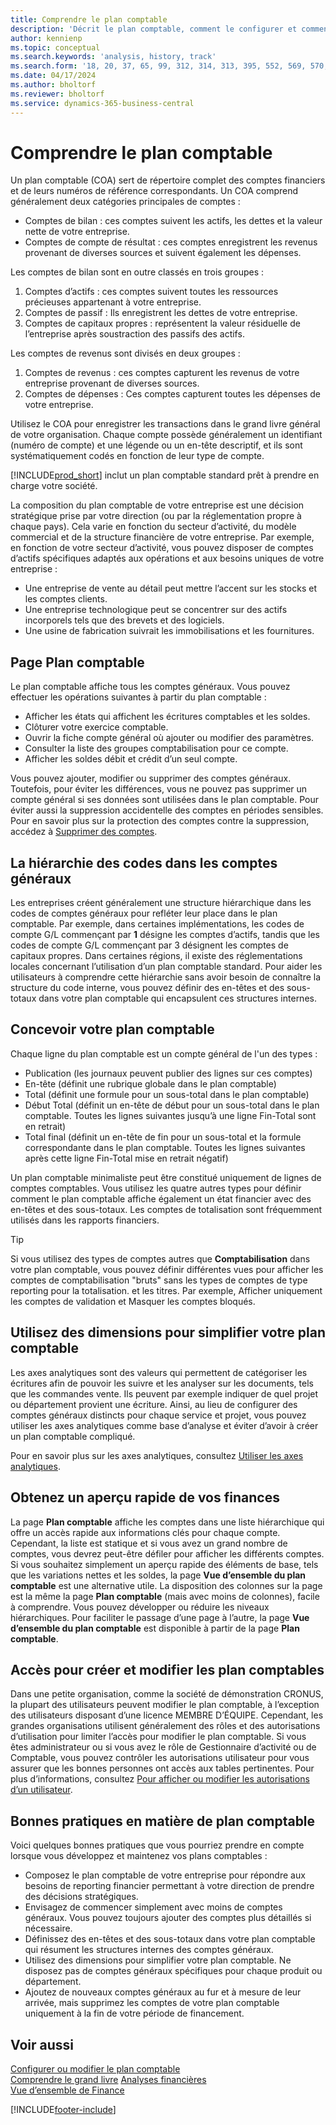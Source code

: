 ```yaml
---
title: Comprendre le plan comptable
description: 'Décrit le plan comptable, comment le configurer et comment l’utiliser.'
author: kennienp
ms.topic: conceptual
ms.search.keywords: 'analysis, history, track'
ms.search.form: '18, 20, 37, 65, 99, 312, 314, 313, 395, 552, 569, 570, 634, 790, 791, 1158'
ms.date: 04/17/2024
ms.author: bholtorf
ms.reviewer: bholtorf
ms.service: dynamics-365-business-central
---
```


# Comprendre le plan comptable

Un plan comptable (COA) sert de répertoire complet des comptes financiers et de leurs numéros de référence correspondants. Un COA comprend généralement deux catégories principales de comptes :

- Comptes de bilan : ces comptes suivent les actifs, les dettes et la valeur nette de votre entreprise.
- Comptes de compte de résultat : ces comptes enregistrent les revenus provenant de diverses sources et suivent également les dépenses.

Les comptes de bilan sont en outre classés en trois groupes :

1. Comptes d’actifs : ces comptes suivent toutes les ressources précieuses appartenant à votre entreprise.
1. Comptes de passif : Ils enregistrent les dettes de votre entreprise.
1. Comptes de capitaux propres : représentent la valeur résiduelle de l’entreprise après soustraction des passifs des actifs.

Les comptes de revenus sont divisés en deux groupes :

1. Comptes de revenus : ces comptes capturent les revenus de votre entreprise provenant de diverses sources.
1. Comptes de dépenses : Ces comptes capturent toutes les dépenses de votre entreprise.

Utilisez le COA pour enregistrer les transactions dans le grand livre général de votre organisation. Chaque compte possède généralement un identifiant (numéro de compte) et une légende ou un en-tête descriptif, et ils sont systématiquement codés en fonction de leur type de compte.

[!INCLUDE[prod_short](includes/prod_short.md)] inclut un plan comptable standard prêt à prendre en charge votre société.

La composition du plan comptable de votre entreprise est une décision stratégique prise par votre direction (ou par la réglementation propre à chaque pays). Cela varie en fonction du secteur d’activité, du modèle commercial et de la structure financière de votre entreprise. Par exemple, en fonction de votre secteur d’activité, vous pouvez disposer de comptes d’actifs spécifiques adaptés aux opérations et aux besoins uniques de votre entreprise :

* Une entreprise de vente au détail peut mettre l’accent sur les stocks et les comptes clients.
* Une entreprise technologique peut se concentrer sur des actifs incorporels tels que des brevets et des logiciels.
* Une usine de fabrication suivrait les immobilisations et les fournitures.

## Page Plan comptable

Le plan comptable affiche tous les comptes généraux. Vous pouvez effectuer les opérations suivantes à partir du plan comptable :  

* Afficher les états qui affichent les écritures comptables et les soldes.  
* Clôturer votre exercice comptable.  
* Ouvrir la fiche compte général où ajouter ou modifier des paramètres.  
* Consulter la liste des groupes comptabilisation pour ce compte.
* Afficher les soldes débit et crédit d’un seul compte.

Vous pouvez ajouter, modifier ou supprimer des comptes généraux. Toutefois, pour éviter les différences, vous ne pouvez pas supprimer un compte général si ses données sont utilisées dans le plan comptable. Pour éviter aussi la suppression accidentelle des comptes en périodes sensibles. Pour en savoir plus sur la protection des comptes contre la suppression, accédez à [Supprimer des comptes](finance-setup-chart-accounts.md#delete-accounts).  

## La hiérarchie des codes dans les comptes généraux

Les entreprises créent généralement une structure hiérarchique dans les codes de comptes généraux pour refléter leur place dans le plan comptable. Par exemple, dans certaines implémentations, les codes de compte G/L commençant par **1** désigne les comptes d’actifs, tandis que les codes de compte G/L commençant par 3 désignent les comptes de capitaux propres. Dans certaines régions, il existe des réglementations locales concernant l’utilisation d’un plan comptable standard. Pour aider les utilisateurs à comprendre cette hiérarchie sans avoir besoin de connaître la structure du code interne, vous pouvez définir des en-têtes et des sous-totaux dans votre plan comptable qui encapsulent ces structures internes.

## Concevoir votre plan comptable

Chaque ligne du plan comptable est un compte général de l'un des types :

* Publication (les journaux peuvent publier des lignes sur ces comptes)
* En-tête (définit une rubrique globale dans le plan comptable)
* Total (définit une formule pour un sous-total dans le plan comptable)
* Début Total (définit un en-tête de début pour un sous-total dans le plan comptable. Toutes les lignes suivantes jusqu’à une ligne Fin-Total sont en retrait)
* Total final (définit un en-tête de fin pour un sous-total et la formule correspondante dans le plan comptable. Toutes les lignes suivantes après cette ligne Fin-Total mise en retrait négatif)

Un plan comptable minimaliste peut être constitué uniquement de lignes de comptes comptables. Vous utilisez les quatre autres types pour définir comment le plan comptable affiche également un état financier avec des en-têtes et des sous-totaux. Les comptes de totalisation sont fréquemment utilisés dans les rapports financiers.

> [!TIP]
> Si vous utilisez des types de comptes autres que **Comptabilisation** dans votre plan comptable, vous pouvez définir différentes vues pour afficher les comptes de comptabilisation "bruts" sans les types de comptes de type reporting pour la totalisation. et les titres. Par exemple, Afficher uniquement les comptes de validation et Masquer les comptes bloqués.

## Utilisez des dimensions pour simplifier votre plan comptable

Les axes analytiques sont des valeurs qui permettent de catégoriser les écritures afin de pouvoir les suivre et les analyser sur les documents, tels que les commandes vente. Ils peuvent par exemple indiquer de quel projet ou département provient une écriture. Ainsi, au lieu de configurer des comptes généraux distincts pour chaque service et projet, vous pouvez utiliser les axes analytiques comme base d’analyse et éviter d’avoir à créer un plan comptable compliqué.

Pour en savoir plus sur les axes analytiques, consultez [Utiliser les axes analytiques](finance-dimensions.md).

## Obtenez un aperçu rapide de vos finances

La page **Plan comptable** affiche les comptes dans une liste hiérarchique qui offre un accès rapide aux informations clés pour chaque compte. Cependant, la liste est statique et si vous avez un grand nombre de comptes, vous devrez peut-être défiler pour afficher les différents comptes. Si vous souhaitez simplement un aperçu rapide des éléments de base, tels que les variations nettes et les soldes, la page **Vue d’ensemble du plan comptable** est une alternative utile. La disposition des colonnes sur la page est la même la page **Plan comptable** (mais avec moins de colonnes), facile à comprendre. Vous pouvez développer ou réduire les niveaux hiérarchiques. Pour faciliter le passage d’une page à l’autre, la page **Vue d’ensemble du plan comptable** est disponible à partir de la page **Plan comptable**.

## Accès pour créer et modifier les plan comptables

Dans une petite organisation, comme la société de démonstration CRONUS, la plupart des utilisateurs peuvent modifier le plan comptable, à l’exception des utilisateurs disposant d’une licence MEMBRE D’ÉQUIPE. Cependant, les grandes organisations utilisent généralement des rôles et des autorisations d’utilisation pour limiter l’accès pour modifier le plan comptable. Si vous êtes administrateur ou si vous avez le rôle de Gestionnaire d’activité ou de Comptable, vous pouvez contrôler les autorisations utilisateur pour vous assurer que les bonnes personnes ont accès aux tables pertinentes. Pour plus d’informations, consultez [Pour afficher ou modifier les autorisations d’un utilisateur](ui-define-granular-permissions.md#get-an-overview-of-a-users-permissions).  


<!-- ## Standard chart of accounts in different regions
Uncomment when we have more examples added to our localization documentation

Some regions have defined standards for the chart of accounts structure you should use in your company. 

Here are some examples of such standards that have been implemented in localized versions of [!INCLUDE[prod_short](includes/prod_short.md)]:

* [Standard chart of accounts in Denmark](localfunctionality/denmark/how-to-set-up-standard-coa.md)
-->

## Bonnes pratiques en matière de plan comptable

Voici quelques bonnes pratiques que vous pourriez prendre en compte lorsque vous développez et maintenez vos plans comptables :

* Composez le plan comptable de votre entreprise pour répondre aux besoins de reporting financier permettant à votre direction de prendre des décisions stratégiques.
* Envisagez de commencer simplement avec moins de comptes généraux. Vous pouvez toujours ajouter des comptes plus détaillés si nécessaire.
* Définissez des en-têtes et des sous-totaux dans votre plan comptable qui résument les structures internes des comptes généraux.
* Utilisez des dimensions pour simplifier votre plan comptable. Ne disposez pas de comptes généraux spécifiques pour chaque produit ou département.
* Ajoutez de nouveaux comptes généraux au fur et à mesure de leur arrivée, mais supprimez les comptes de votre plan comptable uniquement à la fin de votre période de financement.

## Voir aussi

[Configurer ou modifier le plan comptable](finance-setup-chart-accounts.md)  
[Comprendre le grand livre](finance-general-ledger.md)
[Analyses financières](bi.md)  
[Vue d’ensemble de Finance](finance.md)  

[!INCLUDE[footer-include](includes/footer-banner.md)]
